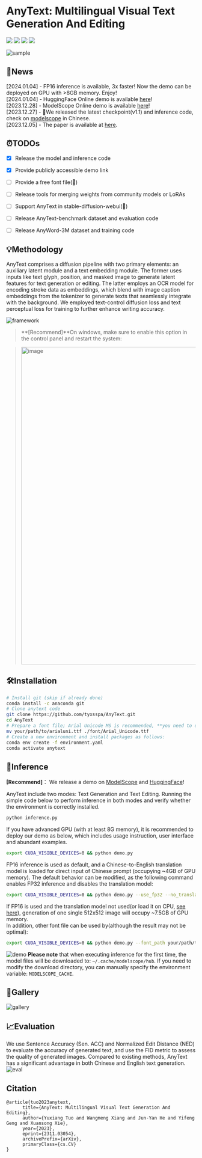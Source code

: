 # AnyText: Multilingual Visual Text Generation And Editing

<a href='https://arxiv.org/abs/2311.03054'><img src='https://img.shields.io/badge/Paper-Arxiv-red'></a> <a href='https://github.com/tyxsspa/AnyText'><img src='https://img.shields.io/badge/Code-Github-green'></a> <a href='https://modelscope.cn/studios/damo/studio_anytext'><img src='https://img.shields.io/badge/Demo-ModelScope-lightblue'></a> <a href='https://huggingface.co/spaces/modelscope/AnyText'><img src='https://img.shields.io/badge/Demo-HuggingFace-yellow'></a>

![sample](docs/sample.jpg "sample")

## 📌News
[2024.01.04] - FP16 inference is available, 3x faster! Now the demo can be deployed on GPU with >8GB memory. Enjoy!  
[2024.01.04] - HuggingFace Online demo is available [here](https://huggingface.co/spaces/modelscope/AnyText)!  
[2023.12.28] - ModelScope Online demo is available [here](https://modelscope.cn/studios/damo/studio_anytext/summary)!  
[2023.12.27] - 🧨We released the latest checkpoint(v1.1) and inference code, check on [modelscope](https://modelscope.cn/models/damo/cv_anytext_text_generation_editing/summary) in Chinese.  
[2023.12.05] - The paper is available at [here](https://arxiv.org/abs/2311.03054).  


## ⏰TODOs
- [x] Release the model and inference code
- [x] Provide publicly accessible demo link
- [ ] Provide a free font file(🤔)
- [ ] Release tools for merging weights from community models or LoRAs
- [ ] Support AnyText in stable-diffusion-webui(🤔)
- [ ] Release AnyText-benchmark dataset and evaluation code
- [ ] Release AnyWord-3M dataset and training code
 

## 💡Methodology
AnyText comprises a diffusion pipeline with two primary elements: an auxiliary latent module and a text embedding module. The former uses inputs like text glyph, position, and masked image to generate latent features for text generation or editing. The latter employs an OCR model for encoding stroke data as embeddings, which blend with image caption embeddings from the tokenizer to generate texts that seamlessly integrate with the background. We employed text-control diffusion loss and text perceptual loss for training to further enhance writing accuracy.

![framework](docs/framework.jpg "framework")

> **[Recommend]**On windows, make sure to enable this option in the control panel and restart the system:

> <img width="845" alt="image" src="https://github.com/justinjohn0306/AnyText-Windows/assets/34035011/598c88dd-267f-4b09-b955-8a3c0166b232">


## 🛠Installation
```bash
# Install git (skip if already done)
conda install -c anaconda git
# Clone anytext code
git clone https://github.com/tyxsspa/AnyText.git
cd AnyText
# Prepare a font file; Arial Unicode MS is recommended, **you need to download it on your own**
mv your/path/to/arialuni.ttf ./font/Arial_Unicode.ttf
# Create a new environment and install packages as follows:
conda env create -f environment.yaml
conda activate anytext
```

## 🔮Inference
**[Recommend]**： We release a demo on [ModelScope](https://modelscope.cn/studios/damo/studio_anytext/summary) and [HuggingFace](https://huggingface.co/spaces/modelscope/AnyText)!

AnyText include two modes: Text Generation and Text Editing. Running the simple code below to perform inference in both modes and verify whether the environment is correctly installed.
```bash
python inference.py
```
If you have advanced GPU (with at least 8G memory), it is recommended to deploy our demo as below, which includes usage instruction, user interface and abundant examples.
```bash
export CUDA_VISIBLE_DEVICES=0 && python demo.py
```
FP16 inference is used as default, and a Chinese-to-English translation model is loaded for direct input of Chinese prompt (occupying ~4GB of GPU memory). The default behavior can be modified, as the following command enables FP32 inference and disables the translation model:
```bash
export CUDA_VISIBLE_DEVICES=0 && python demo.py --use_fp32 --no_translator
```
If FP16 is used and the translation model not used(or load it on CPU, [see here](https://github.com/tyxsspa/AnyText/issues/33)), generation of one single 512x512 image will occupy ~7.5GB of GPU memory.  
In addition, other font file can be used by(although the result may not be optimal):
```bash
export CUDA_VISIBLE_DEVICES=0 && python demo.py --font_path your/path/to/font/file.ttf
```
![demo](docs/demo.jpg "demo")
**Please note** that when executing inference for the first time, the model files will be downloaded to: `~/.cache/modelscope/hub`. If you need to modify the download directory, you can manually specify the environment variable: `MODELSCOPE_CACHE`.

## 🌄Gallery
![gallery](docs/gallery.png "gallery")


## 📈Evaluation
We use Sentence Accuracy (Sen. ACC) and Normalized Edit Distance (NED) to evaluate the accuracy of generated text, and use the FID metric to assess the quality of generated images. Compared to existing methods, AnyText has a significant advantage in both Chinese and English text generation.
![eval](docs/eval.jpg "eval")


## Citation
```
@article{tuo2023anytext,
      title={AnyText: Multilingual Visual Text Generation And Editing}, 
      author={Yuxiang Tuo and Wangmeng Xiang and Jun-Yan He and Yifeng Geng and Xuansong Xie},
      year={2023},
      eprint={2311.03054},
      archivePrefix={arXiv},
      primaryClass={cs.CV}
}
```

